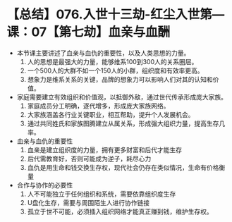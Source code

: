 # 【总结】076.入世十三劫-红尘入世第—课：07【第七劫】血亲与血酬

-   本节课主要讲述了血亲与血仇的重要性，以及人类思想的力量。
    1.  人的思想是最强大的力量，能够维系100到300人的关系圈层。
    2.  一个500人的大群不如一个150人的小群，组织度和有效率更高。
    3.  想象力是维系关系的关键，品牌的想象力可以影响人们对其的认知和价值。
-   家庭需要建立有效组织和价值观，以抵御外敌，通过世代传承形成庞大家族。
    1.  家庭成员分工明确，逐代增多，形成庞大家族网络。
    2.  大家族涵盖各行业关键职业，相互帮助，提升个人发展机会。
    3.  通过共同姓氏和家族图腾建立从属关系，形成强大组织力量，提高生存几率。
-   血亲与血仇的重要性
    1.  血亲是建立组织度的力量，拥有更多财富和后代才能生存
    2.  后代需教育好，否则可能成为逆子，耗尽心力
    3.  血仇是用生命和钱交换生存权，现代社会仍存在类似情况，生命有价格衡量
-   合作与协作的必要性
    1.  人不可能独立于任何组织和系统，需要依靠组织度生存
    2.  U盘化生存，需要与周围陌生人进行协作链接
    3.  孤立于世不可能，必须插入组织网络才能真正赚到钱，维护生存权。